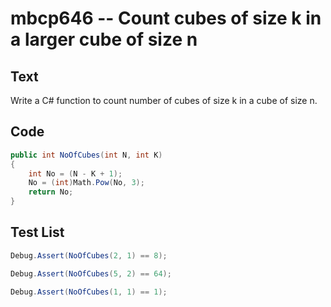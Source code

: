 # mbcp646 -- Count cubes of size k in a larger cube of size n

## Text

Write a C# function to count number of cubes of size k in a cube of size n.

## Code

```csharp
public int NoOfCubes(int N, int K)  
{  
    int No = (N - K + 1);  
    No = (int)Math.Pow(No, 3);  
    return No;  
}
```

## Test List

```csharp
Debug.Assert(NoOfCubes(2, 1) == 8);
```

```csharp
Debug.Assert(NoOfCubes(5, 2) == 64);
```

```csharp
Debug.Assert(NoOfCubes(1, 1) == 1);
```
